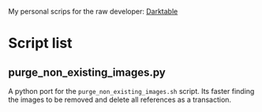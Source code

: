 My personal scrips for the raw developer: [Darktable](https://www.darktable.org/ "darktable homepage")

# Script list
## purge_non_existing_images.py
A python port for the `purge_non_existing_images.sh` script. Its faster finding the images to be removed and delete all references as a transaction.
